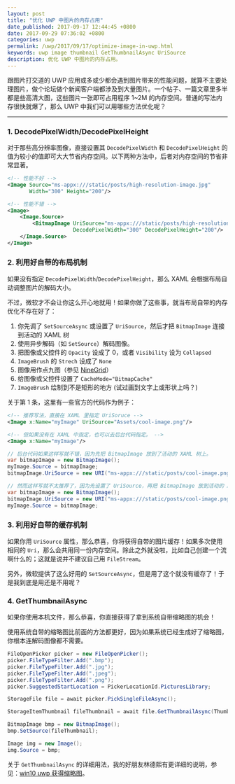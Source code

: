 ```yaml
---
layout: post
title: "优化 UWP 中图片的内存占用"
date_published: 2017-09-17 12:44:45 +0800
date: 2017-09-29 07:36:02 +0800
categories: uwp
permalink: /uwp/2017/09/17/optimize-image-in-uwp.html
keywords: uwp image thumbnail GetThumbnailAsync UriSource
description: 优化 UWP 中图片的内存占用。
---
```


跟图片打交道的 UWP 应用或多或少都会遇到图片带来的性能问题，就算不主要处理图片，做个论坛做个新闻客户端都涉及到大量图片。一个帖子、一篇文章里多半都是些高清大图，这些图片一张即可占用程序 1~2M 的内存空间。普通的写法内存很快就爆了，那么 UWP 中我们可以用哪些方法优化呢？

---

### 1. DecodePixelWidth/DecodePixelHeight

对于那些高分辨率图像，直接设置其 `DecodePixelWidth` 和 `DecodePixelHeight` 的值为较小的值即可大大节省内存空间。以下两种方法中，后者对内存空间的节省非常显著。

```xml
<!-- 性能不好 -->
<Image Source="ms-appx:///static/posts/high-resolution-image.jpg" 
       Width="300" Height="200"/>
```

```xml
<!-- 性能不错 -->
<Image>
    <Image.Source>
        <BitmapImage UriSource="ms-appx:///static/posts/high-resolution-image.jpg" 
                     DecodePixelWidth="300" DecodePixelHeight="200"/>
    </Image.Source>
</Image>
```

### 2. 利用好自带的布局机制

如果没有指定 `DecodePixelWidth`/`DecodePixelHeight`，那么 XAML 会根据布局自动调整图片的解码大小。

不过，微软才不会让你这么开心地就用！如果你做了这些事，就当布局自带的内存优化不存在好了：

1. 你先调了 `SetSourceAsync` 或设置了 `UriSource`，然后才把 `BitmapImage` 连接到活动的 XAML 树
1. 使用异步解码（如 `SetSource`）解码图像。
1. 把图像或父控件的 `Opacity` 设成了 0，或者 `Visibility` 设为 `Collapsed`
1. `ImageBrush` 的 `Strech` 设成了 `None`
1. 图像用作点九图（参见 [NineGrid](https://docs.microsoft.com/zh-cn/uwp/api/Windows.UI.Xaml.Controls.Image#Windows_UI_Xaml_Controls_Image_NineGrid)）
1. 给图像或父控件设置了 `CacheMode="BitmapCache"`
1. `ImageBrush` 绘制到不是矩形的地方 (试过画到文字上或形状上吗？)

关于第 1 条，这里有一些官方的代码作为例子：

```xml
<!-- 推荐写法，直接在 XAML 里指定 UriSoruce -->
<Image x:Name="myImage" UriSource="Assets/cool-image.png"/>
```

```xml
<!-- 但如果没有在 XAML 中指定，也可以去后台代码指定。 -->
<Image x:Name="myImage"/>
```

```csharp
// 后台代码如果这样写就不错，因为先把 BitmapImage 放到了活动的 XAML 树上。
var bitmapImage = new BitmapImage();
myImage.Source = bitmapImage;
bitmapImage.UriSource = new URI("ms-appx:///static/posts/cool-image.png", UriKind.RelativeOrAbsolute);
```

```csharp
// 然而这样写就不太推荐了，因为先设置了 UriSource，再把 BitmapImage 放到活动的 XAML 树上。
var bitmapImage = new BitmapImage();
bitmapImage.UriSource = new URI("ms-appx:///static/posts/cool-image.png", UriKind.RelativeOrAbsolute);
myImage.Source = bitmapImage;
```

### 3. 利用好自带的缓存机制

如果你用 `UriSource` 属性，那么恭喜，你将获得自带的图片缓存！如果多次使用相同的 `Uri`，那么会共用同一份内存空间。除此之外就没啦，比如自己创建一个流啊什么的；这就是说并不建议自己用 `FileStream`。

另外，微软提供了这么好用的 `SetSourceAsync`，但是用了这个就没有缓存了！于是我到底是用还是不用呢？

### 4. GetThumbnailAsync

如果你使用本机文件，那么恭喜，你直接获得了拿到系统自带缩略图的机会！

使用系统自带的缩略图比前面的方法都更好，因为如果系统已经生成好了缩略图，你根本连解码图像都不需要。

```csharp
FileOpenPicker picker = new FileOpenPicker();
picker.FileTypeFilter.Add(".bmp");
picker.FileTypeFilter.Add(".jpg");
picker.FileTypeFilter.Add(".jpeg");
picker.FileTypeFilter.Add(".png");
picker.SuggestedStartLocation = PickerLocationId.PicturesLibrary;

StorageFile file = await picker.PickSingleFileAsync();

StorageItemThumbnail fileThumbnail = await file.GetThumbnailAsync(ThumbnailMode.SingleItem, 64);

BitmapImage bmp = new BitmapImage();
bmp.SetSource(fileThumbnail);

Image img = new Image();
img.Source = bmp;
```

关于 `GetThumbnailAsync` 的详细用法，我的好朋友林德熙有更详细的说明，参见：[win10 uwp 获得缩略图](https://lindexi.gitee.io/lindexi//post/win10-uwp-%E8%8E%B7%E5%BE%97%E7%BC%A9%E7%95%A5%E5%9B%BE/)。
